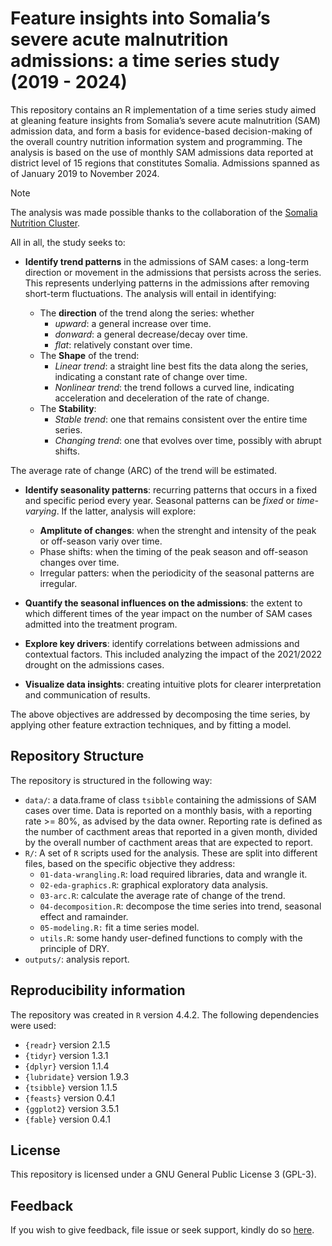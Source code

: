 

# Feature insights into Somalia’s severe acute malnutrition admissions: a time series study (2019 - 2024)

This repository contains an R implementation of a time series study
aimed at gleaning feature insights from Somalia’s severe acute
malnutrition (SAM) admission data, and form a basis for evidence-based
decision-making of the overall country nutrition information system and
programming. The analysis is based on the use of monthly SAM admissions
data reported at district level of 15 regions that constitutes Somalia.
Admissions spanned as of January 2019 to November 2024.

> [!NOTE]
>
> The analysis was made possible thanks to the collaboration of the
> [Somalia Nutrition
> Cluster](https://response.reliefweb.int/somalia/nutrition).

All in all, the study seeks to:

- **Identify trend patterns** in the admissions of SAM cases: a
  long-term direction or movement in the admissions that persists across
  the series. This represents underlying patterns in the admissions
  after removing short-term fluctuations. The analysis will entail in
  identifying:

  - The **direction** of the trend along the series: whether
    - *upward*: a general increase over time.
    - *donward*: a general decrease/decay over time.
    - *flat*: relatively constant over time.
  - The **Shape** of the trend:
    - *Linear trend*: a straight line best fits the data along the
      series, indicating a constant rate of change over time.
    - *Nonlinear trend*: the trend follows a curved line, indicating
      acceleration and deceleration of the rate of change.
  - The **Stability**:
    - *Stable trend*: one that remains consistent over the entire time
      series.
    - *Changing trend*: one that evolves over time, possibly with abrupt
      shifts.

The average rate of change (ARC) of the trend will be estimated.

- **Identify seasonality patterns**: recurring patterns that occurs in a
  fixed and specific period every year. Seasonal patterns can be *fixed*
  or *time-varying*. If the latter, analysis will explore:

  - **Amplitute of changes**: when the strenght and intensity of the
    peak or off-season variy over time.
  - Phase shifts: when the timing of the peak season and off-season
    changes over time.
  - Irregular patters: when the periodicity of the seasonal patterns are
    irregular.

- **Quantify the seasonal influences on the admissions**: the extent to
  which different times of the year impact on the number of SAM cases
  admitted into the treatment program.

- **Explore key drivers**: identify correlations between admissions and
  contextual factors. This included analyzing the impact of the
  2021/2022 drought on the admissions cases.

- **Visualize data insights**: creating intuitive plots for clearer
  interpretation and communication of results.

The above objectives are addressed by decomposing the time series, by
applying other feature extraction techniques, and by fitting a model.

## Repository Structure

The repository is structured in the following way:

- `data/`: a data.frame of class `tsibble` containing the admissions of
  SAM cases over time. Data is reported on a monthly basis, with a
  reporting rate \>= 80%, as advised by the data owner. Reporting rate
  is defined as the number of cacthment areas that reported in a given
  month, divided by the overall number of cacthment areas that are
  expected to report.
- `R/`: A set of `R` scripts used for the analysis. These are split into
  different files, based on the specific objective they address:
  - `01-data-wrangling.R`: load required libraries, data and wrangle it.
  - `02-eda-graphics.R`: graphical exploratory data analysis.
  - `03-arc.R`: calculate the average rate of change of the trend.
  - `04-decomposition.R`: decompose the time series into trend, seasonal
    effect and ramainder.
  - `05-modeling.R:` fit a time series model.
  - `utils.R`: some handy user-defined functions to comply with the
    principle of DRY.
- `outputs/`: analysis report.

## Reproducibility information

The repository was created in `R` version 4.4.2. The following
dependencies were used:  
- `{readr}` version 2.1.5  
- `{tidyr}` version 1.3.1  
- `{dplyr}` version 1.1.4  
- `{lubridate}` version 1.9.3  
- `{tsibble}` version 1.1.5  
- `{feasts}` version 0.4.1  
- `{ggplot2}` version 3.5.1  
- `{fable}` version 0.4.1

## License

This repository is licensed under a GNU General Public License 3
(GPL-3).

## Feedback

If you wish to give feedback, file issue or seek support, kindly do so
[here](https://github.com/nutimes/som-sam-admit/issues).
